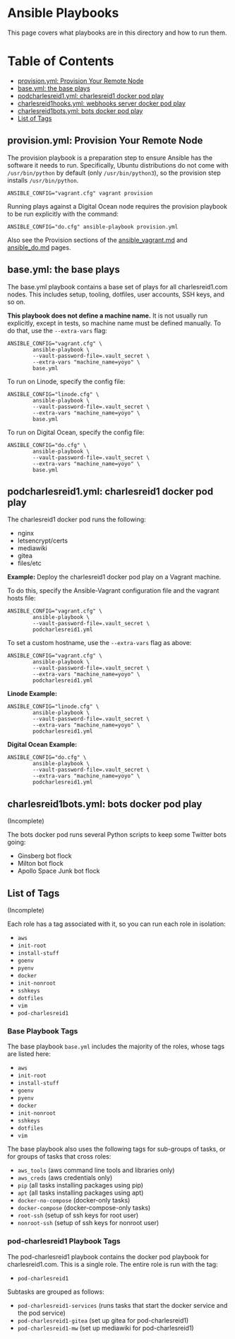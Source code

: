 # Ansible Playbooks

This page covers what playbooks are in this directory
and how to run them.


Table of Contents
=================

* [provision\.yml: Provision Your Remote Node](#provisionyml-provision-your-remote-node)
* [base\.yml: the base plays](#baseyml-the-base-plays)
* [podcharlesreid1\.yml: charlesreid1 docker pod play](#podcharlesreid1yml-charlesreid1-docker-pod-play)
* [charlesreid1hooks\.yml: webhooks server docker pod play](#charlesreid1hooksyml-webhooks-server-docker-pod-play)
* [charlesreid1bots\.yml: bots docker pod play](#charlesreid1botsyml-bots-docker-pod-play)
* [List of Tags](#list-of-tags)


## provision.yml: Provision Your Remote Node

The provision playbook is a preparation step to ensure
Ansible has the software it needs to run. Specifically,
Ubuntu distributions do not come with `/usr/bin/python`
by default (only `/usr/bin/python3`), so the provision
step installs `/usr/bin/python`.

```plain
ANSIBLE_CONFIG="vagrant.cfg" vagrant provision
```

Running plays against a Digital Ocean node requires
the provision playbook to be run explicitly with the
command:

```plain
ANSIBLE_CONFIG="do.cfg" ansible-playbook provision.yml
```

Also see the Provision sections of the 
[ansible_vagrant.md](ansible_vagrant.md)
and [ansible_do.md](ansible_do.md) pages.


## base.yml: the base plays

The base.yml playbook contains a base set of plays for all
charlesreid1.com nodes. This includes setup, tooling, dotfiles,
user accounts, SSH keys, and so on.

**This playbook does not define a machine name.** It is not
usually run explicitly, except in tests, so machine name must
be defined manually. To do that, use the `--extra-vars` flag:

```plain
ANSIBLE_CONFIG="vagrant.cfg" \
        ansible-playbook \
        --vault-password-file=.vault_secret \
        --extra-vars "machine_name=yoyo" \
        base.yml
```

To run on Linode, specify the config file:

```plain
ANSIBLE_CONFIG="linode.cfg" \
        ansible-playbook \
        --vault-password-file=.vault_secret \
        --extra-vars "machine_name=yoyo" \
        base.yml
```

To run on Digital Ocean, specify the config file:

```plain
ANSIBLE_CONFIG="do.cfg" \
        ansible-playbook \
        --vault-password-file=.vault_secret \
        --extra-vars "machine_name=yoyo" \
        base.yml
```


## podcharlesreid1.yml: charlesreid1 docker pod play

The charlesreid1 docker pod runs the following:

- nginx
- letsencrypt/certs
- mediawiki
- gitea
- files/etc

**Example:** Deploy the charlesreid1 docker pod play
on a Vagrant machine.

To do this, specify the Ansible-Vagrant configuration file 
and the vagrant hosts file:

```plain
ANSIBLE_CONFIG="vagrant.cfg" \
        ansible-playbook \
        --vault-password-file=.vault_secret \
        podcharlesreid1.yml
```

To set a custom hostname, use the `--extra-vars` flag as above:

```plain
ANSIBLE_CONFIG="vagrant.cfg" \
        ansible-playbook \
        --vault-password-file=.vault_secret \
        --extra-vars "machine_name=yoyo" \
        podcharlesreid1.yml
```

**Linode Example:**

```plain
ANSIBLE_CONFIG="linode.cfg" \
        ansible-playbook \
        --vault-password-file=.vault_secret \
        --extra-vars "machine_name=yoyo" \
        podcharlesreid1.yml
```

**Digital Ocean Example:**

```plain
ANSIBLE_CONFIG="do.cfg" \
        ansible-playbook \
        --vault-password-file=.vault_secret \
        --extra-vars "machine_name=yoyo" \
        podcharlesreid1.yml
```


## charlesreid1bots.yml: bots docker pod play

(Incomplete)

The bots docker pod runs several Python 
scripts to keep some Twitter bots going:

- Ginsberg bot flock
- Milton bot flock
- Apollo Space Junk bot flock


## List of Tags

(Incomplete)

Each role has a tag associated with it, so you can
run each role in isolation:

* `aws`
* `init-root`
* `install-stuff`
* `goenv`
* `pyenv`
* `docker`
* `init-nonroot`
* `sshkeys`
* `dotfiles`
* `vim`
* `pod-charlesreid1`


### Base Playbook Tags

The base playbook `base.yml` includes the majority of
the roles, whose tags are listed here:

* `aws`
* `init-root`
* `install-stuff`
* `goenv`
* `pyenv`
* `docker`
* `init-nonroot`
* `sshkeys`
* `dotfiles`
* `vim`

The base playbook also uses the following tags
for sub-groups of tasks, or for groups of tasks
that cross roles:

* `aws_tools` (aws command line tools and libraries only)
* `aws_creds` (aws credentials only)
* `pip` (all tasks installing packages using pip)
* `apt` (all tasks installing packages using apt)
* `docker-no-compose` (docker-only tasks)
* `docker-compose`  (docker-compose-only tasks)
* `root-ssh` (setup of ssh keys for root user)
* `nonroot-ssh` (setup of ssh keys for nonroot user)

### pod-charlesreid1 Playbook Tags

The pod-charlesreid1 playbook contains the docker pod
playbook for charlesreid1.com. This is a single role.
The entire role is run with the tag:

* `pod-charlesreid1`

Subtasks are grouped as follows:

* `pod-charlesreid1-services` (runs tasks that start the docker service and the pod service)
* `pod-charlesreid1-gitea` (set up gitea for pod-charlesreid1)
* `pod-charlesreid1-mw` (set up mediawiki for pod-charlesreid1)

